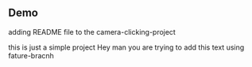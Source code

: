 ## Demo
adding README file to the camera-clicking-project

this is just a simple project
Hey man you are trying to add this text using fature-bracnh
